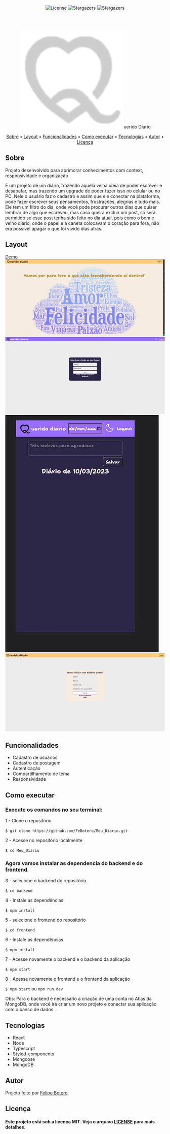 <p align="center">
   <img alt="License" src="https://img.shields.io/badge/license-MIT-%23845afd">
   <img alt="Stargazers" src="https://img.shields.io/badge/Stars-1-%23845afd">
  <img alt="Stargazers" src="https://img.shields.io/badge/Forks-0-%23845afd">
 
  
  
</p>
<br><br>
<p align="center">
<img alt="Querido Diario" src="https://github.com/FeBotero/Meu_Diario/blob/main/frontend/public/logo.svg">uerido Diário
 </p>                
 
 <p align="center">
 <a href="#sobre">Sobre</a> •
 <a href="#layout">Layout</a> • 
 <a href="#funcoes">Funcionalidades</a> •
 <a href="#como_executar">Como executar</a> • 
 <a href="#tecnologias">Tecnologias</a> • 
 <a href="#autor">Autor</a> • 
 <a href="#licenca">Licença</a>
</p>



<h2 id="sobre">Sobre</h2>

<p>Projeto desenvolvido para aprimorar conhecimentos com context, responsividade e organização</p>
<p>É um projeto de um diário, trazendo aquela velha ideia de poder escrever e desabafar, mas trazendo um upgrade de poder fazer isso no celular ou no PC. Nele o usuário faz o cadastro e assim que ele conectar na plataforma, pode fazer escrever seus pensamentos, frustrações, alegrias e tudo mais. Ele tem um filtro do dia, onde você pode procurar outros dias que quiser lembrar de algo que escreveu, mas caso queira excluir um post, só será permitido se esse post tenha sido feito no dia atual, pois como o bom e velho diário, onde o papel e a caneta colocavam o coração para fora, não era possível apagar o que foi vivido dias atras. </p>

 <h2 id="layout">Layout</h2>
 <a href="https://meu-diario.vercel.app/">Demo</a>

<img alt="Home_light" src="https://github.com/FeBotero/Meu_Diario/blob/main/assets/home_light.png">
<img alt="Login_dark" src="https://github.com/FeBotero/Meu_Diario/blob/main/assets/login_dark.png">
<img alt="Mobile_dark" src="https://github.com/FeBotero/Meu_Diario/blob/main/assets/mobile_dark.png">
<img alt="Register_light" src="https://github.com/FeBotero/Meu_Diario/blob/main/assets/register_light.png">


<h2 id="funcoes">Funcionalidades</h2>

<ul>
   <li>Cadastro de usuarios</li>
   <li>Cadastro de postagem</li>
   <li>Autenticação</li>
   <li>Compartilhamento de tema</li>
   <li>Responsividade</li>   
</ul>
  <h2 id="como_executar">Como executar</h2>
  <h3>Execute os comandos no seu terminal:</h3>
  
<p>1 - Clone o repositório</p>
   
`$ git clone https://github.com/FeBotero/Meu_Diario.git`

<p>2 - Acesse no repositório localmente</p>

`$ cd Meu_Diario`

<h3>Agora vamos instalar as dependencia do backend e do frontend.</h3>

<p>3 - selecione o backend do repositório</p>

`$ cd backend`

<p>4 - Instale as dependências</p>

`$ npm install`

<p>5 - selecione o frontend do repositório</p>

`$ cd frontend`

<p>6 - Instale as dependências</p>

`$ npm install`

<p>7 - Acesse novamente o backend e o backend da aplicação</p>

`$ npm start`

<p>8 - Acesse novamente o frontend e o frontend da aplicação</p>

`$ npm start` ou `npm run dev`

Obs: Para o backend é necessario a criação de uma conta no Atlas da MongoDB, onde você irá criar um novo projeto e conectar sua aplicação com o banco de dados: 
      


<h2 id="tecnologias">Tecnologias</h2>
  <ul>
  <li>React</li>
  <li>Node</li>
  <li>Typescript</li>
  <li>Styled-components </li>
  <li>Mongoose</li>
  <li>MongoDB</li>
  </ul>
   
<h2 id="autor">Autor</h2>

<p>
  Projeto feito por <a href="https://github.com/FeBotero">Felipe Botero<a/></p>
  
  
<h2 id="licenca">Licença</h2>
   
<h4>Este projeto está sob a licença MIT. Veja o arquivo <a href="https://github.com/FeBotero/Inovatec_2022/blob/main/LICENSE.txt">LICENSE</a> para mais detalhes.</h4>
